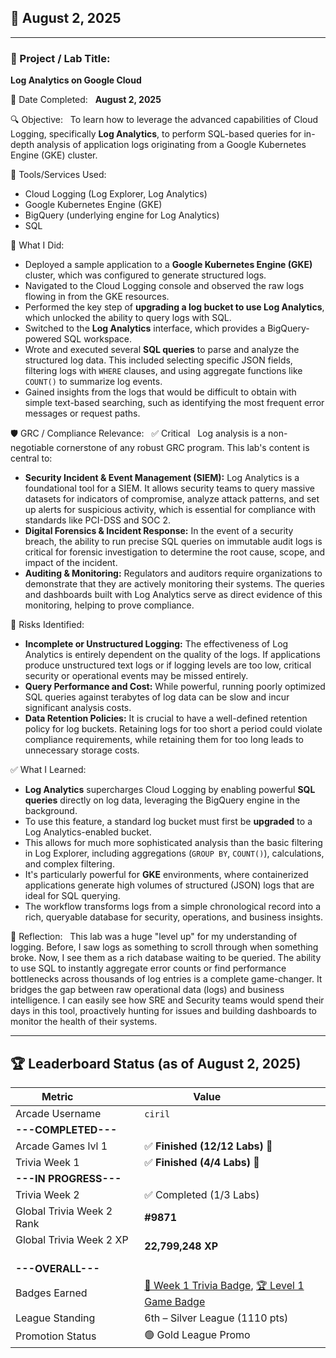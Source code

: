 ## 📅 August 2, 2025

---

### 🧩 Project / Lab Title:
**Log Analytics on Google Cloud**

📆 Date Completed:  
**August 2, 2025**

🔍 Objective:  
To learn how to leverage the advanced capabilities of Cloud Logging, specifically **Log Analytics**, to perform SQL-based queries for in-depth analysis of application logs originating from a Google Kubernetes Engine (GKE) cluster.

🔧 Tools/Services Used:
- Cloud Logging (Log Explorer, Log Analytics)
- Google Kubernetes Engine (GKE)
- BigQuery (underlying engine for Log Analytics)
- SQL

🧠 What I Did:
- Deployed a sample application to a **Google Kubernetes Engine (GKE)** cluster, which was configured to generate structured logs.
- Navigated to the Cloud Logging console and observed the raw logs flowing in from the GKE resources.
- Performed the key step of **upgrading a log bucket to use Log Analytics**, which unlocked the ability to query logs with SQL.
- Switched to the **Log Analytics** interface, which provides a BigQuery-powered SQL workspace.
- Wrote and executed several **SQL queries** to parse and analyze the structured log data. This included selecting specific JSON fields, filtering logs with `WHERE` clauses, and using aggregate functions like `COUNT()` to summarize log events.
- Gained insights from the logs that would be difficult to obtain with simple text-based searching, such as identifying the most frequent error messages or request paths.

🛡️ GRC / Compliance Relevance:  
✅ Critical  
Log analysis is a non-negotiable cornerstone of any robust GRC program. This lab's content is central to:
- **Security Incident & Event Management (SIEM):** Log Analytics is a foundational tool for a SIEM. It allows security teams to query massive datasets for indicators of compromise, analyze attack patterns, and set up alerts for suspicious activity, which is essential for compliance with standards like PCI-DSS and SOC 2.
- **Digital Forensics & Incident Response:** In the event of a security breach, the ability to run precise SQL queries on immutable audit logs is critical for forensic investigation to determine the root cause, scope, and impact of the incident.
- **Auditing & Monitoring:** Regulators and auditors require organizations to demonstrate that they are actively monitoring their systems. The queries and dashboards built with Log Analytics serve as direct evidence of this monitoring, helping to prove compliance.

🚩 Risks Identified:  
- **Incomplete or Unstructured Logging:** The effectiveness of Log Analytics is entirely dependent on the quality of the logs. If applications produce unstructured text logs or if logging levels are too low, critical security or operational events may be missed entirely.
- **Query Performance and Cost:** While powerful, running poorly optimized SQL queries against terabytes of log data can be slow and incur significant analysis costs.
- **Data Retention Policies:** It is crucial to have a well-defined retention policy for log buckets. Retaining logs for too short a period could violate compliance requirements, while retaining them for too long leads to unnecessary storage costs.

✅ What I Learned:
- **Log Analytics** supercharges Cloud Logging by enabling powerful **SQL queries** directly on log data, leveraging the BigQuery engine in the background.
- To use this feature, a standard log bucket must first be **upgraded** to a Log Analytics-enabled bucket.
- This allows for much more sophisticated analysis than the basic filtering in Log Explorer, including aggregations (`GROUP BY`, `COUNT()`), calculations, and complex filtering.
- It's particularly powerful for **GKE** environments, where containerized applications generate high volumes of structured (JSON) logs that are ideal for SQL querying.
- The workflow transforms logs from a simple chronological record into a rich, queryable database for security, operations, and business insights.

💭 Reflection:  
This lab was a huge "level up" for my understanding of logging. Before, I saw logs as something to scroll through when something broke. Now, I see them as a rich database waiting to be queried. The ability to use SQL to instantly aggregate error counts or find performance bottlenecks across thousands of log entries is a complete game-changer. It bridges the gap between raw operational data (logs) and business intelligence. I can easily see how SRE and Security teams would spend their days in this tool, proactively hunting for issues and building dashboards to monitor the health of their systems.

---

## 🏆 Leaderboard Status (as of August 2, 2025)

| Metric              | Value                    |
|---------------------|--------------------------|
| Arcade Username     | `ciril`                  |
| **---COMPLETED---**  |                        |
| Arcade Games lvl 1       | ✅ **Finished (12/12 Labs)** 🎉 |
| Trivia Week 1       | ✅ **Finished (4/4 Labs)** 🎉 |
| **---IN PROGRESS---** |                        |
| Trivia Week 2       | ✅ Completed (1/3 Labs)  |
| Global Trivia Week 2 Rank        | **#9871**                 |
| Global Trivia Week 2 XP         | **22,799,248 XP**       |
| **---OVERALL---**    |                        |
| Badges Earned       | [🏅 Week 1 Trivia Badge](https://www.cloudskillsboost.google/public_profiles/c8fd48a4-987d-4216-9635-d49fa00793da/badges/17140064), [🏆 Level 1 Game Badge](https://www.cloudskillsboost.google/public_profiles/c8fd48a4-987d-4216-9635-d49fa00793da/badges/17245038)   |
| League Standing     | 6th – Silver League (1110 pts) |
| Promotion Status    | 🟢 Gold League Promo |
